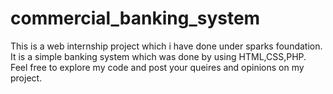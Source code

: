 # commercial_banking_system
This is a web internship project which i have done under sparks foundation.
It is a simple banking system which was done by using HTML,CSS,PHP.
Feel free to explore my code and post your queires and opinions on my project.
